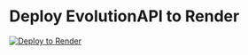 # Deploy EvolutionAPI to Render

<a href="https://render.com/deploy?repo=https://github.com/dasciabr/evolutionapi-onrender">
<img src="https://render.com/images/deploy-to-render-button.svg" alt="Deploy to Render" />
</a>